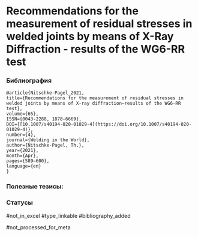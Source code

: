 # Recommendations for the measurement of residual stresses in welded joints by means of X-Ray Diffraction - results of the WG6-RR test

### Библиография
```
@article{Nitschke-Pagel_2021,
title={Recommendations for the measurement of residual stresses in welded joints by means of X-ray diffraction—results of the WG6-RR test},
volume={65},
ISSN={0043-2288, 1878-6669},
DOI={[10.1007/s40194-020-01029-4](https://doi.org/10.1007/s40194-020-01029-4)},
number={4},
journal={Welding in the World},
author={Nitschke-Pagel, Th.},
year={2021},
month={Apr},
pages={589–600},
language={en}
}
```

### Полезные тезисы:

### Статусы
#not_in_excel 
#type_linkable 
#bibliography_added

#not_processed_for_meta
